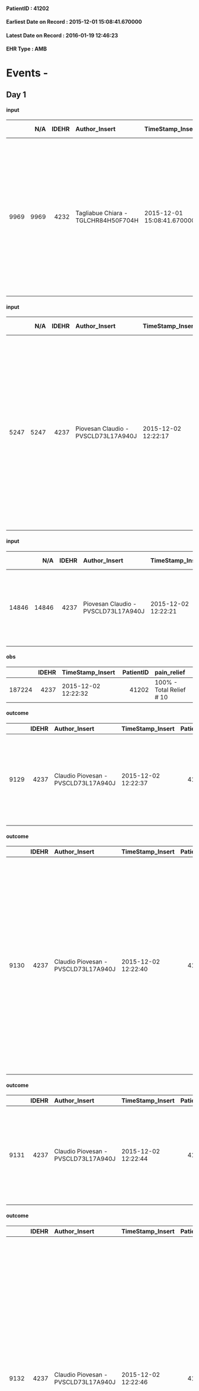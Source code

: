
#### PatientID : 41202
#### Earliest Date on Record : 2015-12-01 15:08:41.670000
#### Latest Date on Record : 2016-01-19 12:46:23
#### EHR Type : AMB

# Events - 

## Day 1

#### input
|      |    N/A |   IDEHR | Author_Insert                       | TimeStamp_Insert           | EHRType   |   PatientID |   IDDigitalSignDocument | persone_vicine   |   Unnamed: 0_x.1 |   IDANAMNESI_SOCIALE | Patient   | FamigliaAltro   | Paziente_T   | FamigliaAltro_T   |   Non_Rilevabile_x.1 | Note_Non_Rilevabile_x.1   | opt_Problemi   | chk_contr_sintomi   | chk_competenza                                 | opt_paziente_a   | opt_famiglia_a   | opt_adeguatezza   | ds_note_ad                                                                                                              | opt_paziente_solo   | ds_note_con                                                                                                                                                                                                                        | opt_presente_assente   | Presenza_minori   | Caregiver_principale   | opt_capacita     | opt_necessario   | opt_presente   | opt_risorse_ec   | opt_paziente_psi   | opt_Ins_vol   | opt_esenzione   | opt_inv_civile   |   invalidita_perc |   ds_codice_es | Needs     | Domestic partnership                         | Fragility   | opt_disponibilita_f   | opt_indennita_acc   | opt_legge   | opt_famiglia_psi   | opt_disponibilit_paz   |
|-----:|-------:|--------:|:------------------------------------|:---------------------------|:----------|------------:|------------------------:|:-----------------|-----------------:|---------------------:|:----------|:----------------|:-------------|:------------------|---------------------:|:--------------------------|:---------------|:--------------------|:-----------------------------------------------|:-----------------|:-----------------|:------------------|:------------------------------------------------------------------------------------------------------------------------|:--------------------|:-----------------------------------------------------------------------------------------------------------------------------------------------------------------------------------------------------------------------------------|:-----------------------|:------------------|:-----------------------|:-----------------|:-----------------|:---------------|:-----------------|:-------------------|:--------------|:----------------|:-----------------|------------------:|---------------:|:----------|:---------------------------------------------|:------------|:----------------------|:--------------------|:------------|:-------------------|:-----------------------|
| 9969 |   9969 |    4232 | Tagliabue Chiara - TGLCHR84H50F704H | 2015-12-01 15:08:41.670000 | AMB       |       41202 |                  201781 | N/A              |             1964 |                 1349 | Si#1      | Si#1            | Si#1         | Si#1              |                    0 | NR                        | No#0           | controllo sintomi#0 | competenza/capacit√† assistenziale caregiver#0 | Indefinite#2     | Congruenti#1     | Da valutare#2     | Paziente al momento abbastanza autonoma, in relazione all'aggravamento da valutare possibilit√† di ricovero in hospice. | No#0                | Vive con il marito Giampietro di 62 aa e i due figli: Claudio di 25 aa e Patrizia di 27aa che vive con il compagno e il figlio di 14 aa presso il domicilio dei genitori. Al domicilio √® presente anche la suocera Meri di 90 aa. | Presente#1             | Si#1              | husband                | Incrementabile#1 | No#0             | No#0           | Da valutare#2    | No#0               | No#0          | Si#1            | Si#1             |               100 |             48 | Clinici#0 | Coniuge/Convivente#0;Figli#2;Altri parenti#3 | nessuna#0   | Da verificare#2       | No#0                | Si#1        | No#0               | Da verificare#2        |

#### input
|      |    N/A |   IDEHR | Author_Insert                       | TimeStamp_Insert    |   IDAccess | EHRType   |   PatientID |   IDDigitalSignDocument | persone_vicine   |   Unnamed: 0_y |   IDANAMNESI_MED |   Non_Rilevabile_y | Note_Non_Rilevabile_y   | opt_consapevolezza                            | diagnosis                                                                                                                                                                                                                                                           |
|-----:|-------:|--------:|:------------------------------------|:--------------------|-----------:|:----------|------------:|------------------------:|:-----------------|---------------:|-----------------:|-------------------:|:------------------------|:----------------------------------------------|:--------------------------------------------------------------------------------------------------------------------------------------------------------------------------------------------------------------------------------------------------------------------|
| 5247 |   5247 |    4237 | Piovesan Claudio - PVSCLD73L17A940J | 2015-12-02 12:22:17 |      17385 | AMB       |       41202 |                  202597 | N/A              |           2726 |             3198 |                  0 | NR                      | Full Awareness of diagnosis and prognosis # 5 | aa 62, npl istmo pancreatico mts fegato, peritoneo, linfonodi addominali e polmoni (dgn 6.2015). 3 endoprotesi biliari metalliche per ittero ostruttivo (6.2015, 7.2015, 11.2015) drenaggio peritoneale per ascite. Plurimi episodi infettivi vb. Trombosi v.porta. |

#### input
|       |    N/A |   IDEHR | Author_Insert                       | TimeStamp_Insert    |   IDAccess | EHRType   |   PatientID |   IDDigitalSignDocument | persone_vicine   |   Unnamed: 0_y.1 |   IDDIAGNOSI_ICD |   Non_Rilevabile_y.1 | Note_Non_Rilevabile_y.1   | I_ICD                                                               | II_ICD                                           | III_ICD                                                                        | IV_ICD                                                             | V_ICD                                                                                | VI_ICD                                                                                                                                                                | I_Anno   | II_Anno   | III_Anno   | IV_Anno   | They go   | I_Mese   |
|------:|-------:|--------:|:------------------------------------|:--------------------|-----------:|:----------|------------:|------------------------:|:-----------------|-----------------:|-----------------:|---------------------:|:--------------------------|:--------------------------------------------------------------------|:-------------------------------------------------|:-------------------------------------------------------------------------------|:-------------------------------------------------------------------|:-------------------------------------------------------------------------------------|:----------------------------------------------------------------------------------------------------------------------------------------------------------------------|:---------|:----------|:-----------|:----------|:----------|:---------|
| 14846 |  14846 |    4237 | Piovesan Claudio - PVSCLD73L17A940J | 2015-12-02 12:22:21 |      17385 | AMB       |       41202 |                  202598 | N/A              |              407 |              407 |                    0 | NR                        | 1578 - Tumori maligni di altre sedi (specificate) del pancreas#2061 | 1970 - Tumori maligni secondari del polmone#2148 | 1977 - Tumori maligni secondari del fegato - specificati come metastatici#2155 | 1976 - Tumori maligni secondari di retroperitoneo e peritoneo#2154 | 1962 - Tumori maligni secondari e non specificati dei linfonodi intraaddominali#2142 | 25000 - Diabete mellito - tipo II (non insulinodipendente) (diabete dell'adulto) o non specificato - non definito se controllato - senza menzione di complicanze#2314 | 2015#55  | 2015#55   | 2015#55    | 2015#55   | 2015#55   | 06#06    |

#### obs
|        |   IDEHR | TimeStamp_Insert    |   PatientID | pain_relief              |
|-------:|--------:|:--------------------|------------:|:-------------------------|
| 187224 |    4237 | 2015-12-02 12:22:32 |       41202 | 100% - Total Relief # 10 |

#### outcome
|      |   IDEHR | Author_Insert                       | TimeStamp_Insert    |   PatientID |   IDDigitalSignDocument |   IDPAI_VIDAS | opt_problem                           |   opt_problem_num | opt_obiettivo                                                           |   opt_obiettivo_num | opt_stato_problema   |   opt_stato_problema_num | opt_interventi                                                                                                                        |   opt_interventi_num |
|-----:|--------:|:------------------------------------|:--------------------|------------:|------------------------:|--------------:|:--------------------------------------|------------------:|:------------------------------------------------------------------------|--------------------:|:---------------------|-------------------------:|:--------------------------------------------------------------------------------------------------------------------------------------|---------------------:|
| 9129 |    4237 | Claudio Piovesan - PVSCLD73L17A940J | 2015-12-02 12:22:37 |       41202 |                  202601 |         11158 | Nutrition / Hydration inadequate # 34 |                 4 | The patient does not avr√ † ¬ † episodes of emesis and / or nausea # 72 |                   4 | Open Problem # 1     |                        1 | Implementation PAI - Administer drugs correctly according to prescription # 602; Implementation of PAI - Therapeutic adjustment # 601 |                    4 |

#### outcome
|      |   IDEHR | Author_Insert                       | TimeStamp_Insert    |   PatientID |   IDDigitalSignDocument |   IDPAI_VIDAS | opt_problem                                                |   opt_problem_num | opt_obiettivo                                                       |   opt_obiettivo_num | opt_stato_problema   |   opt_stato_problema_num | opt_interventi                                                                                                                                                                                                                                                                                                                                                    |   opt_interventi_num |
|-----:|--------:|:------------------------------------|:--------------------|------------:|------------------------:|--------------:|:-----------------------------------------------------------|------------------:|:--------------------------------------------------------------------|--------------------:|:---------------------|-------------------------:|:------------------------------------------------------------------------------------------------------------------------------------------------------------------------------------------------------------------------------------------------------------------------------------------------------------------------------------------------------------------|---------------------:|
| 9130 |    4237 | Claudio Piovesan - PVSCLD73L17A940J | 2015-12-02 12:22:40 |       41202 |                  202602 |         11159 | Impaired mobility † / limitation of physical movement # 27 |                 1 | Minimize the possibility of injuries. If present, maintain QoL # 47 |                   4 | Open Problem # 1     |                        1 | Implementation PAI - Maintain a correct position in bed # 293; Implementation PAI - Avoid flawed positions # 294; Implementation of PAI - Keep the skin well hydrated and elastic # 295; Implementation of the PAI - Adjustment of the environment # 296; Informative - Inform the caregiver about how to mobilize the patient to reduce the risk of injury # 304 |                    4 |

#### outcome
|      |   IDEHR | Author_Insert                       | TimeStamp_Insert    |   PatientID |   IDDigitalSignDocument |   IDPAI_VIDAS | opt_problem          |   opt_problem_num | opt_obiettivo                                                                                                                       |   opt_obiettivo_num | opt_stato_problema   |   opt_stato_problema_num | opt_interventi                                   |   opt_interventi_num |
|-----:|--------:|:------------------------------------|:--------------------|------------:|------------------------:|--------------:|:---------------------|------------------:|:------------------------------------------------------------------------------------------------------------------------------------|--------------------:|:---------------------|-------------------------:|:-------------------------------------------------|---------------------:|
| 9131 |    4237 | Claudio Piovesan - PVSCLD73L17A940J | 2015-12-02 12:22:44 |       41202 |                  202603 |         11160 | Alteration hive # 33 |                 4 | The patient prender√ † ¬ † ¬ † † awareness about impossibilit√ to fully control symptoms (eg. Sub / occlusion, enterorragie ') # 68 |                   4 | Open Problem # 1     |                        1 | PAI Implementation - therapeutic upgrading # 566 |                    4 |

#### outcome
|      |   IDEHR | Author_Insert                       | TimeStamp_Insert    |   PatientID |   IDDigitalSignDocument |   IDPAI_VIDAS | opt_problem                                                            |   opt_problem_num | opt_obiettivo                                               |   opt_obiettivo_num | opt_stato_problema   |   opt_stato_problema_num | opt_interventi                                                                                                                                                                                                                                                                                                                                                                                                                                                   |   opt_interventi_num |
|-----:|--------:|:------------------------------------|:--------------------|------------:|------------------------:|--------------:|:-----------------------------------------------------------------------|------------------:|:------------------------------------------------------------|--------------------:|:---------------------|-------------------------:|:-----------------------------------------------------------------------------------------------------------------------------------------------------------------------------------------------------------------------------------------------------------------------------------------------------------------------------------------------------------------------------------------------------------------------------------------------------------------|---------------------:|
| 9132 |    4237 | Claudio Piovesan - PVSCLD73L17A940J | 2015-12-02 12:22:46 |       41202 |                  202604 |         11161 | Alteration of comfort associated with chronic pain and / or acute # 29 |                 2 | The patient riferir√ † ¬ † a satisfactory pain control # 56 |                   1 | Open Problem # 1     |                        1 | Implementation PAI - Therapeutic adjustment # 441; Implementation PAI - Evaluate the efficacy of drug administration # 443; Counseling - Sharing with the caregiver the therapeutic path # 445; Educational - educating the caregiver / patient to the recognition / treatment of symptom # 446; Informative - Inform the patient / caregiver of the need to maintain QoL # 448; Implementation of PAI - Administer the medication correctly as prescribed # 442 |                    2 |

#### care
|       |   IDEHR | Author_Insert                       | TimeStamp_Insert    |   IDAccess | EHRType   |   PatientID |   IDTERAPIE_OUTPAT_VIDAS | ds_dose   | opt_via_di_somm        | ds_ora       | dt_data_inizio      | ds_note_y                          |   opt_pregressa |   opt_somm_terapia |   opt_estemporanea |   opt_termina |   opt_somm_in_pompa | opt_farmaco                        |
|------:|--------:|:------------------------------------|:--------------------|-----------:|:----------|------------:|-------------------------:|:----------|:-----------------------|:-------------|:--------------------|:-----------------------------------|----------------:|-------------------:|-------------------:|--------------:|--------------------:|:-----------------------------------|
| 32702 |    4237 | claudio piovesan - pvscld73l17a940j | 2015-12-02 12:22:49 |      17385 | amb       |       41202 |                    10246 | 1 fl      | subcutaneously # 3 = 3 | at need # 24 | 2015-12-02 00:00:00 | if fever, up to three times a d√ ≠ |               0 |                  0 |                  0 |             0 |                   0 | ketorolac (toradol30 mg fl) # 1571 |

#### care
|       |   IDEHR | Author_Insert                       | TimeStamp_Insert    |   IDAccess | EHRType   |   PatientID |   IDTERAPIE_OUTPAT_VIDAS | ds_dose   | opt_via_di_somm        | ds_ora   | dt_data_inizio      |   opt_pregressa |   opt_somm_terapia |   opt_estemporanea |   opt_termina |   opt_somm_in_pompa | opt_farmaco                             |
|------:|--------:|:------------------------------------|:--------------------|-----------:|:----------|------------:|-------------------------:|:----------|:-----------------------|:---------|:--------------------|----------------:|-------------------:|-------------------:|--------------:|--------------------:|:----------------------------------------|
| 32703 |    4237 | claudio piovesan - pvscld73l17a940j | 2015-12-02 12:22:53 |      17385 | amb       |       41202 |                    10247 | 1/2 fl    | subcutaneously # 3 = 3 | 10 # 10  | 2015-12-02 00:00:00 |               0 |                  0 |                  0 |             0 |                   0 | dexamethasone (4 mg soldesam fl) # 1447 |

#### care
|       |   IDEHR | Author_Insert                       | TimeStamp_Insert    |   IDAccess | EHRType   |   PatientID |   IDTERAPIE_OUTPAT_VIDAS | ds_dose   | opt_via_di_somm        | ds_ora       | dt_data_inizio      | ds_note_y               |   opt_pregressa |   opt_somm_terapia |   opt_estemporanea |   opt_termina |   opt_somm_in_pompa | opt_farmaco                                  |
|------:|--------:|:------------------------------------|:--------------------|-----------:|:----------|------------:|-------------------------:|:----------|:-----------------------|:-------------|:--------------------|:------------------------|----------------:|-------------------:|-------------------:|--------------:|--------------------:|:---------------------------------------------|
| 32704 |    4237 | claudio piovesan - pvscld73l17a940j | 2015-12-02 12:22:55 |      17385 | amb       |       41202 |                    10248 | 1/2 fl    | subcutaneously # 3 = 3 | at need # 24 | 2015-12-02 00:00:00 | if vomiting, repeatable |               0 |                  0 |                  0 |             0 |                   0 | haloperidol (serenase 2 mg / 2 ml fl) # 1803 |

#### care
|       |   IDEHR | Author_Insert                       | TimeStamp_Insert    |   IDAccess | EHRType   |   PatientID |   IDTERAPIE_OUTPAT_VIDAS | ds_dose   | opt_via_di_somm        | ds_ora       | dt_data_inizio      | ds_note_y   |   opt_pregressa |   opt_somm_terapia |   opt_estemporanea |   opt_termina |   opt_somm_in_pompa | opt_farmaco                                                     |
|------:|--------:|:------------------------------------|:--------------------|-----------:|:----------|------------:|-------------------------:|:----------|:-----------------------|:-------------|:--------------------|:------------|----------------:|-------------------:|-------------------:|--------------:|--------------------:|:----------------------------------------------------------------|
| 32705 |    4237 | claudio piovesan - pvscld73l17a940j | 2015-12-02 12:22:57 |      17385 | amb       |       41202 |                    10249 | 1/2 fl    | subcutaneously # 3 = 3 | at need # 24 | 2015-12-02 00:00:00 | if pain     |               0 |                  0 |                  0 |             0 |                   0 | morphine hydrochloride (10 mg morphine hydrochloride fl) # 1598 |

#### care
|       |   IDEHR | Author_Insert                       | TimeStamp_Insert    |   IDAccess | EHRType   |   PatientID |   IDTERAPIE_OUTPAT_VIDAS | ds_dose   | opt_via_di_somm        | ds_ora   | dt_data_inizio      |   opt_pregressa |   opt_somm_terapia |   opt_estemporanea |   opt_termina |   opt_somm_in_pompa | opt_farmaco                                 |
|------:|--------:|:------------------------------------|:--------------------|-----------:|:----------|------------:|-------------------------:|:----------|:-----------------------|:---------|:--------------------|----------------:|-------------------:|-------------------:|--------------:|--------------------:|:--------------------------------------------|
| 32706 |    4237 | claudio piovesan - pvscld73l17a940j | 2015-12-02 12:23:00 |      17385 | amb       |       41202 |                    10250 | 1 fl      | subcutaneously # 3 = 3 | 20 # 20  | 2015-12-02 00:00:00 |               0 |                  0 |                  0 |             0 |                   0 | fondaparinux (arixtra 2-5 mg 0-5 ml) # 1155 |

#### care
|       |   IDEHR | Author_Insert                       | TimeStamp_Insert    |   IDAccess | EHRType   |   PatientID |   IDTERAPIE_OUTPAT_VIDAS | ds_dose   | opt_via_di_somm        | ds_ora          | dt_data_inizio      |   opt_pregressa |   opt_somm_terapia |   opt_estemporanea |   opt_termina |   opt_somm_in_pompa | opt_farmaco                                 |
|------:|--------:|:------------------------------------|:--------------------|-----------:|:----------|------------:|-------------------------:|:----------|:-----------------------|:----------------|:--------------------|----------------:|-------------------:|-------------------:|--------------:|--------------------:|:--------------------------------------------|
| 32707 |    4237 | claudio piovesan - pvscld73l17a940j | 2015-12-02 12:23:04 |      17385 | amb       |       41202 |                    10251 | 1/2 fl    | subcutaneously # 3 = 3 | 08 # 8; 20 # 20 | 2015-12-02 00:00:00 |               0 |                  0 |                  0 |             0 |                   0 | ranitidine (ranitidine 50mg / 5ml fl) # 951 |

#### care
|       |   IDEHR | Author_Insert                       | TimeStamp_Insert    |   IDAccess | EHRType   |   PatientID |   IDTERAPIE_OUTPAT_VIDAS | ds_dose   | opt_via_di_somm        | ds_ora                  | dt_data_inizio      | ds_note_y                                                                                                                        |   opt_pregressa |   opt_somm_terapia |   opt_estemporanea |   opt_termina |   opt_somm_in_pompa | opt_farmaco                                  |
|------:|--------:|:------------------------------------|:--------------------|-----------:|:----------|------------:|-------------------------:|:----------|:-----------------------|:------------------------|:--------------------|:---------------------------------------------------------------------------------------------------------------------------------|----------------:|-------------------:|-------------------:|--------------:|--------------------:|:---------------------------------------------|
| 32708 |    4237 | claudio piovesan - pvscld73l17a940j | 2015-12-02 12:23:06 |      17385 | amb       |       41202 |                    10252 | 1 fl      | subcutaneously # 3 = 3 | 08 # 8; 16 # 16; # 00 0 | 2015-12-02 00:00:00 | + morphine hydrochloride 10 mg + 1 fl buscopan 20 mg 3 vials, 6 ml total to be divided into three administrations during the day |               0 |                  0 |                  0 |             0 |                   0 | haloperidol (serenase 2 mg / 2 ml fl) # 1803 |


## Day 2

#### input
|     |    N/A |   Unnamed: 0_x |   IDANAMNESI_INF |   IDEHR | Author_Insert                      | TimeStamp_Insert           |   IDAccess | EHRType   |   PatientID |   IDDigitalSignDocument |   Non_Rilevabile_x | Note_Non_Rilevabile_x   | nutritional            | perc_salute               | Perception                        | rapporti_fam   | persone_vicine   | Caregiver   | Religion     | Note_Elim_urinaria   |
|----:|-------:|---------------:|-----------------:|--------:|:-----------------------------------|:---------------------------|-----------:|:----------|------------:|------------------------:|-------------------:|:------------------------|:-----------------------|:--------------------------|:----------------------------------|:---------------|:-----------------|:------------|:-------------|:---------------------|
| 938 |    938 |           1116 |             2010 |    4237 | De Paula Helena - DPLMCH72M51Z602H | 2015-12-03 10:37:40.493000 |      17466 | AMB       |       41202 |                  203409 |                  0 | NR                      | # 0 nausea, emesis # 1 | perdit√ † Performance # 0 | concern for health # 0; Fear # 10 | is # 0         | N/A              | husband     | Catholic # 0 | dark urine           |

#### obs
|        |   IDEHR | TimeStamp_Insert    |   PatientID | pain_relief              |
|-------:|--------:|:--------------------|------------:|:-------------------------|
| 187313 |    4237 | 2015-12-03 10:37:48 |       41202 | 100% - Total Relief # 10 |

#### outcome
|      |   IDEHR | Author_Insert                      | TimeStamp_Insert    |   PatientID |   IDDigitalSignDocument |   IDPAI_VIDAS | opt_problem                                                |   opt_problem_num | opt_obiettivo                                                       |   opt_obiettivo_num | opt_stato_problema   |   opt_stato_problema_num | opt_interventi                                                                                                                                                                                                                                                      |   opt_interventi_num |
|-----:|--------:|:-----------------------------------|:--------------------|------------:|------------------------:|--------------:|:-----------------------------------------------------------|------------------:|:--------------------------------------------------------------------|--------------------:|:---------------------|-------------------------:|:--------------------------------------------------------------------------------------------------------------------------------------------------------------------------------------------------------------------------------------------------------------------|---------------------:|
| 9228 |    4237 | De Paula Helena - DPLMCH72M51Z602H | 2015-12-03 10:37:50 |       41202 |                  203412 |         11257 | Impaired mobility † / limitation of physical movement # 27 |                 1 | Minimize the possibility of injuries. If present, maintain QoL # 47 |                   4 | Open Problem # 1     |                        1 | Assistive products - Request for supply of articulated bed with side rails # 307; Assistive products - Request for supply of anti-decubitus air mattress and compressor # 308; Activation of professionals - Request for activation of Social Health Operator # 332 |                    4 |

#### outcome
|      |   IDEHR | Author_Insert                      | TimeStamp_Insert    |   PatientID |   IDDigitalSignDocument |   IDPAI_VIDAS | opt_problem                           |   opt_problem_num | opt_obiettivo                                                           |   opt_obiettivo_num | opt_stato_problema   |   opt_stato_problema_num | opt_interventi                                                                                                                        |   opt_interventi_num |
|-----:|--------:|:-----------------------------------|:--------------------|------------:|------------------------:|--------------:|:--------------------------------------|------------------:|:------------------------------------------------------------------------|--------------------:|:---------------------|-------------------------:|:--------------------------------------------------------------------------------------------------------------------------------------|---------------------:|
| 9229 |    4237 | De Paula Helena - DPLMCH72M51Z602H | 2015-12-03 10:37:53 |       41202 |                  203413 |         11258 | Nutrition / Hydration inadequate # 34 |                 4 | The patient does not avr√ † ¬ † episodes of emesis and / or nausea # 72 |                   4 | closed Problem # 2   |                        2 | Implementation PAI - Administer drugs correctly according to prescription # 602; Implementation of PAI - Therapeutic adjustment # 601 |                    4 |

#### obs
|      |   IDEHR | TimeStamp_Insert           |   PatientID | chk_eloquence     | anorexia     | asthenia   | cachexia     | dyspnoea   | body_temp    | agitation_behavior_freq   | cognitive_state   |
|-----:|--------:|:---------------------------|------------:|:------------------|:-------------|:-----------|:-------------|:-----------|:-------------|:--------------------------|:------------------|
| 4242 |    4237 | 2015-12-03 12:16:07.797000 |       41202 | fluent speech # 0 | Anorexia # 0 | Severe # 3 | cachexia # 0 | No # 0     | Apyrexia # 0 | quiet # 0                 | Polished # 2      |

#### obs
|        |   IDEHR | TimeStamp_Insert    |   PatientID | pain_relief              |
|-------:|--------:|:--------------------|------------:|:-------------------------|
| 187345 |    4237 | 2015-12-03 12:17:22 |       41202 | 100% - Total Relief # 10 |

#### outcome
|      |   IDEHR | Author_Insert                       | TimeStamp_Insert    |   PatientID |   IDDigitalSignDocument |   IDPAI_VIDAS | opt_problem                                                |   opt_problem_num | opt_obiettivo                                                       |   opt_obiettivo_num | opt_stato_problema   |   opt_stato_problema_num | opt_interventi                                                                                                                                                                                                                                                                                                                                                    |   opt_interventi_num |
|-----:|--------:|:------------------------------------|:--------------------|------------:|------------------------:|--------------:|:-----------------------------------------------------------|------------------:|:--------------------------------------------------------------------|--------------------:|:---------------------|-------------------------:|:------------------------------------------------------------------------------------------------------------------------------------------------------------------------------------------------------------------------------------------------------------------------------------------------------------------------------------------------------------------|---------------------:|
| 9273 |    4237 | Claudio Piovesan - PVSCLD73L17A940J | 2015-12-03 12:17:52 |       41202 |                  203622 |         11302 | Impaired mobility † / limitation of physical movement # 27 |                 1 | Minimize the possibility of injuries. If present, maintain QoL # 47 |                   4 | Open Problem # 1     |                        1 | Implementation PAI - Maintain a correct position in bed # 293; Implementation PAI - Avoid flawed positions # 294; Implementation of PAI - Keep the skin well hydrated and elastic # 295; Implementation of the PAI - Adjustment of the environment # 296; Informative - Inform the caregiver about how to mobilize the patient to reduce the risk of injury # 304 |                    4 |

#### outcome
|      |   IDEHR | Author_Insert                       | TimeStamp_Insert    |   PatientID |   IDDigitalSignDocument |   IDPAI_VIDAS | opt_problem                                                |   opt_problem_num | opt_obiettivo                                                       |   opt_obiettivo_num | opt_stato_problema   |   opt_stato_problema_num | opt_interventi                                                                                                                                                                                                                                                      |   opt_interventi_num |
|-----:|--------:|:------------------------------------|:--------------------|------------:|------------------------:|--------------:|:-----------------------------------------------------------|------------------:|:--------------------------------------------------------------------|--------------------:|:---------------------|-------------------------:|:--------------------------------------------------------------------------------------------------------------------------------------------------------------------------------------------------------------------------------------------------------------------|---------------------:|
| 9274 |    4237 | Claudio Piovesan - PVSCLD73L17A940J | 2015-12-03 12:17:54 |       41202 |                  203623 |         11303 | Impaired mobility † / limitation of physical movement # 27 |                 1 | Minimize the possibility of injuries. If present, maintain QoL # 47 |                   4 | Open Problem # 1     |                        1 | Assistive products - Request for supply of articulated bed with side rails # 307; Assistive products - Request for supply of anti-decubitus air mattress and compressor # 308; Activation of professionals - Request for activation of Social Health Operator # 332 |                    4 |

#### outcome
|      |   IDEHR | Author_Insert                       | TimeStamp_Insert    |   PatientID |   IDDigitalSignDocument |   IDPAI_VIDAS | opt_problem                                                            |   opt_problem_num | opt_obiettivo                                               |   opt_obiettivo_num | opt_stato_problema   |   opt_stato_problema_num | opt_interventi                                                                                                                                                                                                                                                                                                                                                                                                                                                   |   opt_interventi_num |
|-----:|--------:|:------------------------------------|:--------------------|------------:|------------------------:|--------------:|:-----------------------------------------------------------------------|------------------:|:------------------------------------------------------------|--------------------:|:---------------------|-------------------------:|:-----------------------------------------------------------------------------------------------------------------------------------------------------------------------------------------------------------------------------------------------------------------------------------------------------------------------------------------------------------------------------------------------------------------------------------------------------------------|---------------------:|
| 9275 |    4237 | Claudio Piovesan - PVSCLD73L17A940J | 2015-12-03 12:17:56 |       41202 |                  203624 |         11304 | Alteration of comfort associated with chronic pain and / or acute # 29 |                 2 | The patient riferir√ † ¬ † a satisfactory pain control # 56 |                   1 | Open Problem # 1     |                        1 | Implementation PAI - Therapeutic adjustment # 441; Implementation PAI - Evaluate the efficacy of drug administration # 443; Counseling - Sharing with the caregiver the therapeutic path # 445; Educational - educating the caregiver / patient to the recognition / treatment of symptom # 446; Informative - Inform the patient / caregiver of the need to maintain QoL # 448; Implementation of PAI - Administer the medication correctly as prescribed # 442 |                    2 |

#### outcome
|      |   IDEHR | Author_Insert                       | TimeStamp_Insert    |   PatientID |   IDDigitalSignDocument |   IDPAI_VIDAS | opt_problem          |   opt_problem_num | opt_obiettivo                                                                                                                       |   opt_obiettivo_num | opt_stato_problema   |   opt_stato_problema_num | opt_interventi                                   |   opt_interventi_num |
|-----:|--------:|:------------------------------------|:--------------------|------------:|------------------------:|--------------:|:---------------------|------------------:|:------------------------------------------------------------------------------------------------------------------------------------|--------------------:|:---------------------|-------------------------:|:-------------------------------------------------|---------------------:|
| 9276 |    4237 | Claudio Piovesan - PVSCLD73L17A940J | 2015-12-03 12:17:59 |       41202 |                  203625 |         11305 | Alteration hive # 33 |                 4 | The patient prender√ † ¬ † ¬ † † awareness about impossibilit√ to fully control symptoms (eg. Sub / occlusion, enterorragie ') # 68 |                   4 | Open Problem # 1     |                        1 | PAI Implementation - therapeutic upgrading # 566 |                    4 |

#### care
|      |   IDEHR | Author_Insert                    | TimeStamp_Insert    | EHRType   |   PatientID |   IDGESTIONE_AUSILI |   opt_annulla_consegna | ds_note_x   | dt_Ric_consegna     | opt_ausilio            |
|-----:|--------:|:---------------------------------|:--------------------|:----------|------------:|--------------------:|-----------------------:|:------------|:--------------------|:-----------------------|
| 3493 |    4232 | merullo elisa - mrllse87e66d969r | 2015-12-03 14:10:09 | amb       |       41202 |                3351 |                      0 | urgent      | 2015-12-03 00:00:00 | comfortable chair # 21 |

#### care
|      |   IDEHR | Author_Insert                    | TimeStamp_Insert    | EHRType   |   PatientID |   IDGESTIONE_AUSILI |   opt_annulla_consegna | dt_Ric_consegna     | opt_ausilio                             |
|-----:|--------:|:---------------------------------|:--------------------|:----------|------------:|--------------------:|-----------------------:|:--------------------|:----------------------------------------|
| 3494 |    4232 | merullo elisa - mrllse87e66d969r | 2015-12-03 14:10:25 | amb       |       41202 |                3352 |                      0 | 2015-12-03 00:00:00 | antid air mattress with compressor # 16 |


## Day 3

#### care
|      |   IDEHR | Author_Insert                           | TimeStamp_Insert    | EHRType   |   PatientID |   IDGESTIONE_AUSILI |   ds_ncons |   opt_annulla_consegna | dt_Ric_consegna     | dt_ric_cons_forn    | opt_ausilio                             |
|-----:|--------:|:----------------------------------------|:--------------------|:----------|------------:|--------------------:|-----------:|-----------------------:|:--------------------|:--------------------|:----------------------------------------|
| 3498 |    4232 | martinoli massimo l. - mrtmsm69t31f205t | 2015-12-03 15:34:46 | amb       |       41202 |                3356 |      26641 |                      0 | 2015-12-03 00:00:00 | 2015-12-03 00:00:00 | antid air mattress with compressor # 16 |

#### care
|      |   IDEHR | Author_Insert                           | TimeStamp_Insert    | EHRType   |   PatientID |   IDGESTIONE_AUSILI |   ds_ncons |   opt_annulla_consegna | ds_note_x   | dt_Ric_consegna     | dt_ric_cons_forn    | opt_ausilio            |
|-----:|--------:|:----------------------------------------|:--------------------|:----------|------------:|--------------------:|-----------:|-----------------------:|:------------|:--------------------|:--------------------|:-----------------------|
| 3499 |    4232 | martinoli massimo l. - mrtmsm69t31f205t | 2015-12-03 15:35:00 | amb       |       41202 |                3357 |      26641 |                      0 | urgent      | 2015-12-03 00:00:00 | 2015-12-03 00:00:00 | comfortable chair # 21 |

#### obs
|       |   IDEHR | TimeStamp_Insert           |   PatientID | opt_cooperation   | chk_ausili_presidi   | opt_care_giver   | chk_gastrointestinal_symptoms   | opt_dehydration   | asthenia   | cachexia     | dyspnoea        | motor_performance                                | agitation_behavior_freq   | mood                         | diet     | cognitive_state   | consumption_help   |
|------:|--------:|:---------------------------|------------:|:------------------|:---------------------|:-----------------|:--------------------------------|:------------------|:-----------|:-------------|:----------------|:-------------------------------------------------|:--------------------------|:-----------------------------|:---------|:------------------|:-------------------|
| 84951 |    4237 | 2015-12-04 13:24:31.340000 |       41202 | Collaborating # 0 | absorbency # 0       | This # 0         | loss of appetite # 3            | Dehydration # 0   | Severe # 2 | cachexia # 0 | mild strain # 1 | only ambulate with aid or use the wheelchair # 2 | quiet # 0                 | Fear # 08; helplessness # 10 | soft # 1 | Polished # 2      | help with # 2      |

#### obs
|        |   IDEHR | TimeStamp_Insert    |   PatientID |
|-------:|--------:|:--------------------|------------:|
| 136331 |    4237 | 2015-12-04 13:24:34 |       41202 |

#### outcome
|      |   IDEHR | Author_Insert                      | TimeStamp_Insert    |   PatientID |   IDDigitalSignDocument |   IDPAI_VIDAS | opt_problem                                                |   opt_problem_num | opt_obiettivo                                                |   opt_obiettivo_num |   opt_stato_problema_num |   opt_interventi_num |
|-----:|--------:|:-----------------------------------|:--------------------|------------:|------------------------:|--------------:|:-----------------------------------------------------------|------------------:|:-------------------------------------------------------------|--------------------:|-------------------------:|---------------------:|
| 9483 |    4237 | R. FLORES ELIAS - FLRLSE74H08Z611B | 2015-12-04 13:24:37 |       41202 |                  204986 |         11512 | Impaired mobility † / limitation of physical movement # 27 |                 1 | The patient manterr√ † ¬ † ¬ † † mobilit√ the remaining # 49 |                   2 |                        3 |                    4 |


## Day 4

#### care
|       |   IDEHR | Author_Insert                       | TimeStamp_Insert    |   IDAccess | EHRType   |   PatientID |   IDTERAPIE_OUTPAT_VIDAS | ds_dose   | opt_via_di_somm        | ds_ora                           | dt_data_inizio      | ds_note_y                                                                                                              |   opt_pregressa |   opt_somm_terapia |   opt_estemporanea |   opt_termina |   opt_somm_in_pompa | opt_farmaco                                  |
|------:|--------:|:------------------------------------|:--------------------|-----------:|:----------|------------:|-------------------------:|:----------|:-----------------------|:---------------------------------|:--------------------|:-----------------------------------------------------------------------------------------------------------------------|----------------:|-------------------:|-------------------:|--------------:|--------------------:|:---------------------------------------------|
| 32978 |    4237 | claudio piovesan - pvscld73l17a940j | 2015-12-04 15:11:01 |      17678 | amb       |       41202 |                    10522 | 2 fl      | subcutaneously # 3 = 3 | 00 # 0, 06 # 6; 12 # 12; 18 # 18 | 2015-12-02 00:00:00 | + morphine hydrochloride 10 mg + 1 fl buscopan 20 mg 5 vials, 10 ml total to be divided into four doses during the day |               0 |                  0 |                  0 |             0 |                   0 | haloperidol (serenase 2 mg / 2 ml fl) # 1803 |

#### obs
|       |   IDEHR | TimeStamp_Insert           |   PatientID | personal_hygiene   | urine_elimination   | mobility     | speech            | cough       | nausea         | asthenia   | dyspnoea        | motor_performance                                                                                | body_temp    | mood                      | diet       | cognitive_state   | feces_elimination   | consumption_help   |
|------:|--------:|:---------------------------|------------:|:-------------------|:--------------------|:-------------|:------------------|:------------|:---------------|:-----------|:----------------|:-------------------------------------------------------------------------------------------------|:-------------|:--------------------------|:-----------|:------------------|:--------------------|:-------------------|
| 39303 |    4237 | 2015-12-04 15:12:11.447000 |       41202 | Employee # 4       | Employee # 4        | Employee # 4 | fluent speech # 0 | peevish # 0 | Persistent # 1 | Severe # 2 | mild strain # 1 | 40% - Patient incapacitated, it requires continuous care, bedridden for pi√π 50% of the day # 04 | Apyrexia # 0 | Apathy # 00; sadness # 11 | Liquid # 3 | Polished # 2      | Employee # 4        | help with # 2      |

#### obs
|        |   IDEHR | TimeStamp_Insert    |   PatientID | pain_relief              |
|-------:|--------:|:--------------------|------------:|:-------------------------|
| 187551 |    4237 | 2015-12-04 15:12:14 |       41202 | 100% - Total Relief # 10 |

#### outcome
|      |   IDEHR | Author_Insert                      | TimeStamp_Insert    |   PatientID |   IDDigitalSignDocument |   IDPAI_VIDAS | opt_problem                                                |   opt_problem_num | opt_obiettivo                                                       |   opt_obiettivo_num | opt_stato_problema   |   opt_stato_problema_num | opt_interventi                                                                                                                                                                                                                                                      |   opt_interventi_num |
|-----:|--------:|:-----------------------------------|:--------------------|------------:|------------------------:|--------------:|:-----------------------------------------------------------|------------------:|:--------------------------------------------------------------------|--------------------:|:---------------------|-------------------------:|:--------------------------------------------------------------------------------------------------------------------------------------------------------------------------------------------------------------------------------------------------------------------|---------------------:|
| 9519 |    4237 | De Paula Helena - DPLMCH72M51Z602H | 2015-12-04 15:12:18 |       41202 |                  205157 |         11548 | Impaired mobility † / limitation of physical movement # 27 |                 1 | Minimize the possibility of injuries. If present, maintain QoL # 47 |                   4 | closed Problem # 2   |                        2 | Assistive products - Request for supply of articulated bed with side rails # 307; Assistive products - Request for supply of anti-decubitus air mattress and compressor # 308; Activation of professionals - Request for activation of Social Health Operator # 332 |                    4 |

#### obs
|        |   IDEHR | TimeStamp_Insert    |   PatientID | pain_freq      | pain_relief              |
|-------:|--------:|:--------------------|------------:|:---------------|:-------------------------|
| 187599 |    4237 | 2015-12-04 20:35:41 |       41202 | Occasional # 4 | 100% - Total Relief # 10 |

#### outcome
|      |   IDEHR | Author_Insert                       | TimeStamp_Insert    |   PatientID |   IDDigitalSignDocument |   IDPAI_VIDAS | opt_problem          |   opt_problem_num | opt_obiettivo                                                                                                                       |   opt_obiettivo_num | opt_stato_problema   |   opt_stato_problema_num | opt_interventi                                   |   opt_interventi_num |
|-----:|--------:|:------------------------------------|:--------------------|------------:|------------------------:|--------------:|:---------------------|------------------:|:------------------------------------------------------------------------------------------------------------------------------------|--------------------:|:---------------------|-------------------------:|:-------------------------------------------------|---------------------:|
| 9587 |    4237 | Claudio Piovesan - PVSCLD73L17A940J | 2015-12-04 20:35:44 |       41202 |                  205547 |         11616 | Alteration hive # 33 |                 4 | The patient prender√ † ¬ † ¬ † † awareness about impossibilit√ to fully control symptoms (eg. Sub / occlusion, enterorragie ') # 68 |                   4 | Open Problem # 1     |                        1 | PAI Implementation - therapeutic upgrading # 566 |                    4 |

#### outcome
|      |   IDEHR | Author_Insert                       | TimeStamp_Insert    |   PatientID |   IDDigitalSignDocument |   IDPAI_VIDAS | opt_problem                                                            |   opt_problem_num | opt_obiettivo                                               |   opt_obiettivo_num | opt_stato_problema   |   opt_stato_problema_num | opt_interventi                                                                                                                                                                                                                                                                                                                                                                                                                                                   |   opt_interventi_num |
|-----:|--------:|:------------------------------------|:--------------------|------------:|------------------------:|--------------:|:-----------------------------------------------------------------------|------------------:|:------------------------------------------------------------|--------------------:|:---------------------|-------------------------:|:-----------------------------------------------------------------------------------------------------------------------------------------------------------------------------------------------------------------------------------------------------------------------------------------------------------------------------------------------------------------------------------------------------------------------------------------------------------------|---------------------:|
| 9588 |    4237 | Claudio Piovesan - PVSCLD73L17A940J | 2015-12-04 20:35:47 |       41202 |                  205548 |         11617 | Alteration of comfort associated with chronic pain and / or acute # 29 |                 2 | The patient riferir√ † ¬ † a satisfactory pain control # 56 |                   1 | Open Problem # 1     |                        1 | Implementation PAI - Therapeutic adjustment # 441; Implementation PAI - Evaluate the efficacy of drug administration # 443; Counseling - Sharing with the caregiver the therapeutic path # 445; Educational - educating the caregiver / patient to the recognition / treatment of symptom # 446; Informative - Inform the patient / caregiver of the need to maintain QoL # 448; Implementation of PAI - Administer the medication correctly as prescribed # 442 |                    2 |

#### outcome
|      |   IDEHR | Author_Insert                       | TimeStamp_Insert    |   PatientID |   IDDigitalSignDocument |   IDPAI_VIDAS | opt_problem                                                |   opt_problem_num | opt_obiettivo                                                       |   opt_obiettivo_num | opt_stato_problema   |   opt_stato_problema_num | opt_interventi                                                                                                                                                                                                                                                                                                                                                    |   opt_interventi_num |
|-----:|--------:|:------------------------------------|:--------------------|------------:|------------------------:|--------------:|:-----------------------------------------------------------|------------------:|:--------------------------------------------------------------------|--------------------:|:---------------------|-------------------------:|:------------------------------------------------------------------------------------------------------------------------------------------------------------------------------------------------------------------------------------------------------------------------------------------------------------------------------------------------------------------|---------------------:|
| 9589 |    4237 | Claudio Piovesan - PVSCLD73L17A940J | 2015-12-04 20:35:52 |       41202 |                  205549 |         11618 | Impaired mobility † / limitation of physical movement # 27 |                 1 | Minimize the possibility of injuries. If present, maintain QoL # 47 |                   4 | Open Problem # 1     |                        1 | Implementation PAI - Maintain a correct position in bed # 293; Implementation PAI - Avoid flawed positions # 294; Implementation of PAI - Keep the skin well hydrated and elastic # 295; Implementation of the PAI - Adjustment of the environment # 296; Informative - Inform the caregiver about how to mobilize the patient to reduce the risk of injury # 304 |                    4 |

#### care
|       |   IDEHR | Author_Insert                       | TimeStamp_Insert    |   IDAccess | EHRType   |   PatientID |   IDTERAPIE_OUTPAT_VIDAS | ds_dose   | opt_via_di_somm        | ds_ora   | dt_data_inizio      |   opt_pregressa |   opt_somm_terapia |   opt_estemporanea |   opt_termina |   opt_somm_in_pompa | opt_farmaco                             |
|------:|--------:|:------------------------------------|:--------------------|-----------:|:----------|------------:|-------------------------:|:----------|:-----------------------|:---------|:--------------------|----------------:|-------------------:|-------------------:|--------------:|--------------------:|:----------------------------------------|
| 33010 |    4237 | claudio piovesan - pvscld73l17a940j | 2015-12-04 20:35:54 |      17722 | amb       |       41202 |                    10554 | 1/2 fl    | subcutaneously # 3 = 3 | 10 # 10  | 2015-12-02 00:00:00 |               0 |                  0 |                  0 |             0 |                   0 | dexamethasone (4 mg soldesam fl) # 1447 |

#### care
|       |   IDEHR | Author_Insert                       | TimeStamp_Insert    |   IDAccess | EHRType   |   PatientID |   IDTERAPIE_OUTPAT_VIDAS | ds_dose   | opt_via_di_somm        | ds_ora                           | dt_data_inizio      | ds_note_y                                                                                                              |   opt_pregressa |   opt_somm_terapia |   opt_estemporanea |   opt_termina |   opt_somm_in_pompa | opt_farmaco                                  |
|------:|--------:|:------------------------------------|:--------------------|-----------:|:----------|------------:|-------------------------:|:----------|:-----------------------|:---------------------------------|:--------------------|:-----------------------------------------------------------------------------------------------------------------------|----------------:|-------------------:|-------------------:|--------------:|--------------------:|:---------------------------------------------|
| 33011 |    4237 | claudio piovesan - pvscld73l17a940j | 2015-12-04 20:35:57 |      17722 | amb       |       41202 |                    10555 | 2 fl      | subcutaneously # 3 = 3 | 00 # 0, 06 # 6; 12 # 12; 18 # 18 | 2015-12-02 00:00:00 | + morphine hydrochloride 10 mg + 2 fl buscopan 20 mg 4 vials, 10 ml total to be divided into four doses during the day |               0 |                  0 |                  0 |             0 |                   0 | haloperidol (serenase 2 mg / 2 ml fl) # 1803 |

#### care
|       |   IDEHR | Author_Insert                       | TimeStamp_Insert    |   IDAccess | EHRType   |   PatientID |   IDTERAPIE_OUTPAT_VIDAS | ds_dose   | opt_via_di_somm        | ds_ora   | dt_data_inizio      |   opt_pregressa |   opt_somm_terapia |   opt_estemporanea |   opt_termina |   opt_somm_in_pompa | opt_farmaco                                 |
|------:|--------:|:------------------------------------|:--------------------|-----------:|:----------|------------:|-------------------------:|:----------|:-----------------------|:---------|:--------------------|----------------:|-------------------:|-------------------:|--------------:|--------------------:|:--------------------------------------------|
| 33012 |    4237 | claudio piovesan - pvscld73l17a940j | 2015-12-04 20:36:02 |      17722 | amb       |       41202 |                    10556 | 1 fl      | subcutaneously # 3 = 3 | 20 # 20  | 2015-12-02 00:00:00 |               0 |                  0 |                  0 |             1 |                   0 | fondaparinux (arixtra 2-5 mg 0-5 ml) # 1155 |

#### care
|       |   IDEHR | Author_Insert                       | TimeStamp_Insert    |   IDAccess | EHRType   |   PatientID |   IDTERAPIE_OUTPAT_VIDAS | ds_dose   | opt_via_di_somm        | ds_ora          | dt_data_inizio      |   opt_pregressa |   opt_somm_terapia |   opt_estemporanea |   opt_termina |   opt_somm_in_pompa | opt_farmaco                                 |
|------:|--------:|:------------------------------------|:--------------------|-----------:|:----------|------------:|-------------------------:|:----------|:-----------------------|:----------------|:--------------------|----------------:|-------------------:|-------------------:|--------------:|--------------------:|:--------------------------------------------|
| 33013 |    4237 | claudio piovesan - pvscld73l17a940j | 2015-12-04 20:36:05 |      17722 | amb       |       41202 |                    10557 | 1/2 fl    | subcutaneously # 3 = 3 | 08 # 8; 20 # 20 | 2015-12-02 00:00:00 |               0 |                  0 |                  0 |             0 |                   0 | ranitidine (ranitidine 50mg / 5ml fl) # 951 |

#### obs
|      |   IDEHR | TimeStamp_Insert           |   PatientID |
|-----:|--------:|:---------------------------|------------:|
| 4319 |    4237 | 2015-12-05 14:08:11.670000 |       41202 |


## Day 5

#### death
|     |   IDDecesso |   IDEHR | Author_Insert                        | TimeStamp_Insert    |   PatientID |   IDDigitalSignDocument | Date                | Luogo_decesso   |
|----:|------------:|--------:|:-------------------------------------|:--------------------|------------:|------------------------:|:--------------------|:----------------|
| 434 |         438 |    4237 | Visconti Giovanna - VSCGNN70T70F205E | 2015-12-06 13:12:45 |       41202 |                  206406 | 2015-12-04 20:55:00 | # 2 Domicile    |


## Day 8

#### care
|      |   IDEHR | Author_Insert                    | TimeStamp_Insert    | EHRType   |   PatientID |   IDGESTIONE_AUSILI |   ds_ncons |   ds_nritiro |   opt_annulla_consegna | dt_Ric_consegna     | dt_ric_cons_forn    | dt_ric_ritiro       | dt_ric_ritiro_forn   | opt_ausilio                             |
|-----:|--------:|:---------------------------------|:--------------------|:----------|------------:|--------------------:|-----------:|-------------:|-----------------------:|:--------------------|:--------------------|:--------------------|:---------------------|:----------------------------------------|
| 3600 |    4232 | bordoni bruna - brdbrn60h64f205m | 2015-12-09 12:36:49 | amb       |       41202 |                3458 |      26641 |        26659 |                      0 | 2015-12-03 00:00:00 | 2015-12-03 00:00:00 | 2015-12-09 00:00:00 | 2015-12-09 00:00:00  | antid air mattress with compressor # 16 |

#### care
|      |   IDEHR | Author_Insert                    | TimeStamp_Insert    | EHRType   |   PatientID |   IDGESTIONE_AUSILI |   ds_ncons |   ds_nritiro |   opt_annulla_consegna | ds_note_x   | dt_Ric_consegna     | dt_ric_cons_forn    | dt_ric_ritiro       | dt_ric_ritiro_forn   | opt_ausilio            |
|-----:|--------:|:---------------------------------|:--------------------|:----------|------------:|--------------------:|-----------:|-------------:|-----------------------:|:------------|:--------------------|:--------------------|:--------------------|:---------------------|:-----------------------|
| 3601 |    4232 | bordoni bruna - brdbrn60h64f205m | 2015-12-09 12:37:19 | amb       |       41202 |                3459 |      26641 |        26659 |                      0 | urgent      | 2015-12-03 00:00:00 | 2015-12-03 00:00:00 | 2015-12-09 00:00:00 | 2015-12-09 00:00:00  | comfortable chair # 21 |


## Day 49

#### care
|      |   IDEHR | Author_Insert                           | TimeStamp_Insert    | EHRType   |   PatientID |   IDGESTIONE_AUSILI |   ds_ncons |   ds_nritiro | dt_ritiro           |   opt_annulla_consegna | dt_Ric_consegna     | dt_ric_cons_forn    | dt_ric_ritiro       | dt_ric_ritiro_forn   | opt_ausilio                             |
|-----:|--------:|:----------------------------------------|:--------------------|:----------|------------:|--------------------:|-----------:|-------------:|:--------------------|-----------------------:|:--------------------|:--------------------|:--------------------|:---------------------|:----------------------------------------|
| 5268 |    4232 | martinoli massimo l. - mrtmsm69t31f205t | 2016-01-18 15:12:39 | amb       |       41202 |                5133 |      26641 |        26659 | 2015-12-10 00:00:00 |                      0 | 2015-12-03 00:00:00 | 2015-12-03 00:00:00 | 2015-12-09 00:00:00 | 2015-12-09 00:00:00  | antid air mattress with compressor # 16 |

#### care
|      |   IDEHR | Author_Insert                           | TimeStamp_Insert    | EHRType   |   PatientID |   IDGESTIONE_AUSILI |   ds_ncons |   ds_nritiro | dt_ritiro           |   opt_annulla_consegna | ds_note_x   | dt_Ric_consegna     | dt_ric_cons_forn    | dt_ric_ritiro       | dt_ric_ritiro_forn   | opt_ausilio            |
|-----:|--------:|:----------------------------------------|:--------------------|:----------|------------:|--------------------:|-----------:|-------------:|:--------------------|-----------------------:|:------------|:--------------------|:--------------------|:--------------------|:---------------------|:-----------------------|
| 5269 |    4232 | martinoli massimo l. - mrtmsm69t31f205t | 2016-01-18 15:12:54 | amb       |       41202 |                5134 |      26641 |        26659 | 2015-12-10 00:00:00 |                      0 | urgent      | 2015-12-03 00:00:00 | 2015-12-03 00:00:00 | 2015-12-09 00:00:00 | 2015-12-09 00:00:00  | comfortable chair # 21 |

#### care
|      |   IDEHR | Author_Insert                           | TimeStamp_Insert    | EHRType   |   PatientID |   IDGESTIONE_AUSILI |   ds_ncons |   ds_nbolla | dt_consegna         |   ds_nritiro | dt_ritiro           |   opt_annulla_consegna | dt_Ric_consegna     | dt_ric_cons_forn    | dt_ric_ritiro       | dt_ric_ritiro_forn   | opt_ausilio                             |
|-----:|--------:|:----------------------------------------|:--------------------|:----------|------------:|--------------------:|-----------:|------------:|:--------------------|-------------:|:--------------------|-----------------------:|:--------------------|:--------------------|:--------------------|:---------------------|:----------------------------------------|
| 5343 |    4232 | martinoli massimo l. - mrtmsm69t31f205t | 2016-01-19 12:45:58 | amb       |       41202 |                5208 |      26641 |        1211 | 2015-12-04 00:00:00 |        26659 | 2015-12-10 00:00:00 |                      0 | 2015-12-03 00:00:00 | 2015-12-03 00:00:00 | 2015-12-09 00:00:00 | 2015-12-09 00:00:00  | antid air mattress with compressor # 16 |

#### care
|      |   IDEHR | Author_Insert                           | TimeStamp_Insert    | EHRType   |   PatientID |   IDGESTIONE_AUSILI |   ds_ncons |   ds_nbolla | dt_consegna         |   ds_nritiro | dt_ritiro           |   opt_annulla_consegna | dt_Ric_consegna     | dt_ric_cons_forn    | dt_ric_ritiro       | dt_ric_ritiro_forn   | opt_ausilio                             |
|-----:|--------:|:----------------------------------------|:--------------------|:----------|------------:|--------------------:|-----------:|------------:|:--------------------|-------------:|:--------------------|-----------------------:|:--------------------|:--------------------|:--------------------|:---------------------|:----------------------------------------|
| 5344 |    4232 | martinoli massimo l. - mrtmsm69t31f205t | 2016-01-19 12:46:08 | amb       |       41202 |                5209 |      26641 |        1211 | 2015-12-04 00:00:00 |        26659 | 2015-12-10 00:00:00 |                      0 | 2015-12-03 00:00:00 | 2015-12-03 00:00:00 | 2015-12-09 00:00:00 | 2015-12-09 00:00:00  | antid air mattress with compressor # 16 |

#### care
|      |   IDEHR | Author_Insert                           | TimeStamp_Insert    | EHRType   |   PatientID |   IDGESTIONE_AUSILI |   ds_ncons |   ds_nbolla | dt_consegna         |   ds_nritiro | dt_ritiro           |   opt_annulla_consegna | ds_note_x   | dt_Ric_consegna     | dt_ric_cons_forn    | dt_ric_ritiro       | dt_ric_ritiro_forn   | opt_ausilio            |
|-----:|--------:|:----------------------------------------|:--------------------|:----------|------------:|--------------------:|-----------:|------------:|:--------------------|-------------:|:--------------------|-----------------------:|:------------|:--------------------|:--------------------|:--------------------|:---------------------|:-----------------------|
| 5345 |    4232 | martinoli massimo l. - mrtmsm69t31f205t | 2016-01-19 12:46:23 | amb       |       41202 |                5210 |      26641 |        1211 | 2015-12-04 00:00:00 |        26659 | 2015-12-10 00:00:00 |                      0 | urgent      | 2015-12-03 00:00:00 | 2015-12-03 00:00:00 | 2015-12-09 00:00:00 | 2015-12-09 00:00:00  | comfortable chair # 21 |


